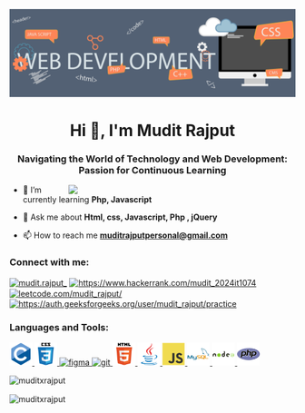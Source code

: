 ![logo](https://github.com/MuditxRajput/MuditxRajput/blob/main/banner.gif)
<h1 align="center">Hi 👋, I'm Mudit Rajput</h1>
<h3 align="center">Navigating the World of Technology and Web Development: Passion for Continuous Learning</h3>
<img align ="right" width ="400" src = "https://gifdb.com/images/high/animated-chock-coding-c78f6elj32sfoi8q.gif">

- 🌱 I’m currently learning **Php, Javascript**

- 💬 Ask me about **Html, css, Javascript, Php , jQuery**

- 📫 How to reach me **muditrajputpersonal@gmail.com**

<h3 align="left">Connect with me:</h3>
<p align="left">
<a href="https://instagram.com/mudit.rajput_" target="blank"><img align="center" src="https://raw.githubusercontent.com/rahuldkjain/github-profile-readme-generator/master/src/images/icons/Social/instagram.svg" alt="mudit.rajput_" height="30" width="40" /></a>
<a href="https://www.hackerrank.com/https://www.hackerrank.com/mudit_2024it1074" target="blank"><img align="center" src="https://raw.githubusercontent.com/rahuldkjain/github-profile-readme-generator/master/src/images/icons/Social/hackerrank.svg" alt="https://www.hackerrank.com/mudit_2024it1074" height="30" width="40" /></a>
<a href="https://leetcode/mudit_rajput/" target="blank"><img align="center" src="https://raw.githubusercontent.com/rahuldkjain/github-profile-readme-generator/master/src/images/icons/Social/leet-code.svg" alt="leetcode.com/mudit_rajput/" height="30" width="40" /></a>
<a href="https://auth.geeksforgeeks.org/user/https://auth.geeksforgeeks.org/user/mudit_rajput/practice" target="blank"><img align="center" src="https://raw.githubusercontent.com/rahuldkjain/github-profile-readme-generator/master/src/images/icons/Social/geeks-for-geeks.svg" alt="https://auth.geeksforgeeks.org/user/mudit_rajput/practice" height="30" width="40" /></a>
</p>

<h3 align="left">Languages and Tools:</h3>
<p align="left"> <a href="https://www.cprogramming.com/" target="_blank" rel="noreferrer"> <img src="https://raw.githubusercontent.com/devicons/devicon/master/icons/c/c-original.svg" alt="c" width="40" height="40"/> </a> <a href="https://www.w3schools.com/css/" target="_blank" rel="noreferrer"> <img src="https://raw.githubusercontent.com/devicons/devicon/master/icons/css3/css3-original-wordmark.svg" alt="css3" width="40" height="40"/> </a> <a href="https://www.figma.com/" target="_blank" rel="noreferrer"> <img src="https://www.vectorlogo.zone/logos/figma/figma-icon.svg" alt="figma" width="40" height="40"/> </a> <a href="https://git-scm.com/" target="_blank" rel="noreferrer"> <img src="https://www.vectorlogo.zone/logos/git-scm/git-scm-icon.svg" alt="git" width="40" height="40"/> </a> <a href="https://www.w3.org/html/" target="_blank" rel="noreferrer"> <img src="https://raw.githubusercontent.com/devicons/devicon/master/icons/html5/html5-original-wordmark.svg" alt="html5" width="40" height="40"/> </a> <a href="https://www.java.com" target="_blank" rel="noreferrer"> <img src="https://raw.githubusercontent.com/devicons/devicon/master/icons/java/java-original.svg" alt="java" width="40" height="40"/> </a> <a href="https://developer.mozilla.org/en-US/docs/Web/JavaScript" target="_blank" rel="noreferrer"> <img src="https://raw.githubusercontent.com/devicons/devicon/master/icons/javascript/javascript-original.svg" alt="javascript" width="40" height="40"/> </a> <a href="https://www.mysql.com/" target="_blank" rel="noreferrer"> <img src="https://raw.githubusercontent.com/devicons/devicon/master/icons/mysql/mysql-original-wordmark.svg" alt="mysql" width="40" height="40"/> </a> <a href="https://nodejs.org" target="_blank" rel="noreferrer"> <img src="https://raw.githubusercontent.com/devicons/devicon/master/icons/nodejs/nodejs-original-wordmark.svg" alt="nodejs" width="40" height="40"/> </a> <a href="https://www.php.net" target="_blank" rel="noreferrer"> <img src="https://raw.githubusercontent.com/devicons/devicon/master/icons/php/php-original.svg" alt="php" width="40" height="40"/> </a> </p>

<p><img align="center" src="https://github-readme-stats.vercel.app/api/top-langs?username=muditxrajput&show_icons=true&locale=en&layout=compact" alt="muditxrajput" /></p>

<p><img align="center" src="https://github-readme-streak-stats.herokuapp.com/?user=muditxrajput&" alt="muditxrajput" /></p>

